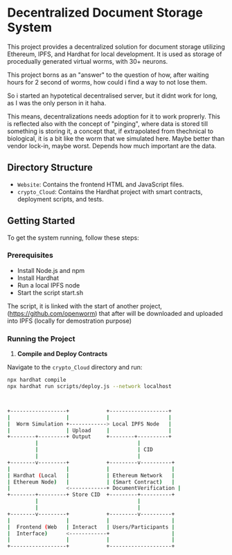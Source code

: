 # Decentralized Document Storage System

This project provides a decentralized solution for document storage utilizing Ethereum, IPFS, and Hardhat for local development. It is used as storage of procedually generated virtual worms, with 30+ neurons.

This project borns as an "answer" to the question of how, after waiting hours for 2 second of worms, how could i find a way to not lose them.

So i started an hypotetical decentralised server, but it didnt work for long, as I was the only person in it haha. 

This means, decentralizations needs adoption for it to work proprerly. This is reflected also with the concept of "pinging", where data is stored till something is storing it, a concept that, if extrapolated from thechnical to biological, it is a bit like the worm that we simulated here. Maybe better than vendor lock-in, maybe worst. Depends how much important are the data.


## Directory Structure

- `Website`: Contains the frontend HTML and JavaScript files.
- `crypto_Cloud`: Contains the Hardhat project with smart contracts, deployment scripts, and tests.

## Getting Started

To get the system running, follow these steps:

### Prerequisites

- Install Node.js and npm
- Install Hardhat
- Run a local IPFS node
- Start the script start.sh

The script, it is linked with the start of another project, (https://github.com/openworm) that after will be downloaded and uploaded into IPFS (locally for demostration purpose)

### Running the Project

1. **Compile and Deploy Contracts**

Navigate to the `crypto_Cloud` directory and run:

```sh
npx hardhat compile
npx hardhat run scripts/deploy.js --network localhost



+------------------+            +-------------------+
|                  |            |                   |
|  Worm Simulation +------------> Local IPFS Node   |
|                  | Upload     |                   |
+--------+---------+ Output     +--------+----------+
         |                                |
         |                                | CID
         |                                |
+--------v---------+            +---------v----------+
|                  |            |                    |
| Hardhat (Local   |            | Ethereum Network   |
| Ethereum Node)   |            | (Smart Contract)   |
|                  <------------+ DocumentVerification |
+--------+---------+ Store CID  +---------+----------+
         |                                |
         |                                |
+--------v---------+            +---------v----------+
|                  |            |                    |
|  Frontend (Web   | Interact   | Users/Participants |
|  Interface)      <------------+                    |
|                  |            |                    |
+------------------+            +--------------------+
